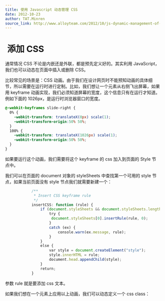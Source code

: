 ```yaml
---
title: 使用 Javascript 动态管理 CSS
date: 2012-10-23
author: TAT.Minren
source_link: http://www.alloyteam.com/2012/10/js-dynamic-management-of-css/
---
```


<!-- {% raw %} - for jekyll -->

#  添加 CSS

通常情况 CSS 不论是内嵌还是外联，都是预先定义好的。其实利用 JavaScript，我们也可以动态在页面中插入或删除 CSS。

比较常见的场景是：CSS 动画。由于我们在设计网页时不能预知动画的具体细节，所以需要在运行时进行定制。比如，我们想让一个元素从右侧飞出屏幕，如果用 keyframe 动画实现，我们必须知道屏幕的宽度，这个信息只有在运行才知道。  
例如下面的 1026px，是运行时浏览器窗口的宽度。

```css
@-webkit-keyframes slide-right {
  0% {
    -webkit-transform: translateX(0px) scale(1);
    -webkit-transform-origin:50% 50%;
  }
  100% {
    -webkit-transform: translateX(1026px) scale(1);
    -webkit-transform-origin:50% 50%;
  }
}
```

如果要运行这个动画，我们需要将这个 keyframe 的 css 加入到页面的 Style 节点中。

我们可以在页面的 document 对象的 styleSheets 中查找第一个可用的 style 节点，如果当前页面没有 style 节点我们就需要新建一个：

```javascript
            /**
             * Insert CSS keyframe rule
             */
            insertCSS: function (rule) {
                if (document.styleSheets && document.styleSheets.length) {
                    try {
                     document.styleSheets[0].insertRule(rule, 0);
                    }
                    catch (ex) {
                        console.warn(ex.message, rule);
                    }
                }
                else {
                    var style = document.createElement("style");
                    style.innerHTML = rule;
                    document.head.appendChild(style);
                }
                return;
            }
```

参数 rule 就是要添加 css 文本。

如果我们想在一个元素上应用以上动画，我们可以动态定义一个 css class：


<!-- {% endraw %} - for jekyll -->
